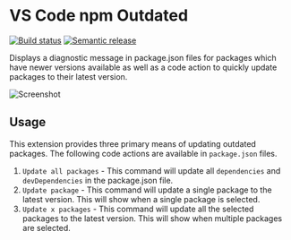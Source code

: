 # VS Code npm Outdated

[![Build status](https://img.shields.io/github/workflow/status/mskelton/vscode-npm-outdated/Release/main.svg?logo=github)](https://github.com/mskelton/vscode-npm-outdated/actions?query=workflow%3ARelease)
[![Semantic release](https://img.shields.io/badge/%20%20%F0%9F%93%A6%F0%9F%9A%80-semantic--release-e10079.svg)](https://github.com/semantic-release/semantic-release)

Displays a diagnostic message in package.json files for packages which have newer versions available as well as a code action to quickly update packages to their latest version.

![Screenshot](https://github.com/mskelton/vscode-npm-outdated/blob/main/images/screenshot.jpg)

## Usage

This extension provides three primary means of updating outdated packages. The following code actions are available in `package.json` files.

1. `Update all packages` - This command will update all `dependencies` and `devDependencies` in the package.json file.
1. `Update package` - This command will update a single package to the latest version. This will show when a single package is selected.
1. `Update x packages` - This command will update all the selected packages to the latest version. This will show when multiple packages are selected.
